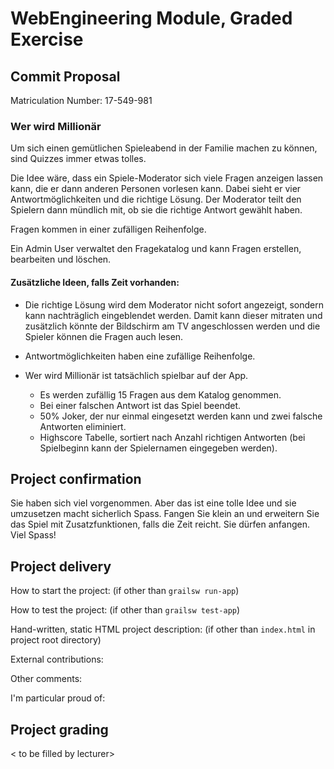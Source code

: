 # WebEngineering Module, Graded Exercise

## Commit Proposal

Matriculation Number: 17-549-981

### Wer wird Millionär

Um sich einen gemütlichen Spieleabend in der Familie machen zu können, 
sind Quizzes immer etwas tolles. 

Die Idee wäre, dass ein Spiele-Moderator sich viele Fragen anzeigen lassen kann, die er dann anderen Personen vorlesen kann. 
Dabei sieht er vier Antwortmöglichkeiten und die richtige Lösung. Der Moderator teilt den Spielern dann mündlich mit, ob sie die 
richtige Antwort gewählt haben. 

Fragen kommen in einer zufälligen Reihenfolge.

Ein Admin User verwaltet den Fragekatalog und kann Fragen erstellen, bearbeiten und löschen. 

#### Zusätzliche Ideen, falls Zeit vorhanden:
 
- Die richtige Lösung wird dem Moderator nicht sofort angezeigt, sondern kann nachträglich eingeblendet werden. 
  Damit kann dieser mitraten und zusätzlich könnte der Bildschirm am TV angeschlossen werden und die Spieler können die
  Fragen auch lesen.  

- Antwortmöglichkeiten haben eine zufällige Reihenfolge.  

- Wer wird Millionär ist tatsächlich spielbar auf der App.
    * Es werden zufällig 15 Fragen aus dem Katalog genommen.
    * Bei einer falschen Antwort ist das Spiel beendet.
    * 50% Joker, der nur einmal eingesetzt werden kann und zwei falsche Antworten eliminiert.
    * Highscore Tabelle, sortiert nach Anzahl richtigen Antworten (bei Spielbeginn kann der Spielernamen eingegeben werden).

## Project confirmation

Sie haben sich viel vorgenommen. Aber das ist eine tolle Idee und sie umzusetzen macht sicherlich Spass.
Fangen Sie klein an und erweitern Sie das Spiel mit Zusatzfunktionen, falls die Zeit reicht. Sie dürfen anfangen.
Viel Spass!

## Project delivery <to be filled by student>

How to start the project: (if other than `grailsw run-app`)

How to test the project:  (if other than `grailsw test-app`)

Hand-written, static HTML 
project description:      (if other than `index.html` in project root directory)

External contributions:

Other comments: 

I'm particular proud of:


## Project grading 

< to be filled by lecturer>
